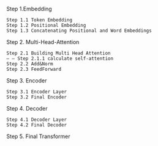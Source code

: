 Step 1.Embedding

    Step 1.1 Token Embedding
    Step 1.2 Positional Embedding
    Step 1.3 Concatenating Positional and Word Embeddings

Step 2. Multi-Head-Attention

    Step 2.1 Building Multi Head Attention
    — — Step 2.1.1 calculate self-attention
    Step 2.2 Add&Norm
    Step 2.3 FeedForward

Step 3. Encoder

    Step 3.1 Encoder Layer
    Step 3.2 Final Encoder

Step 4. Decoder

    Step 4.1 Decoder Layer
    Step 4.2 Final Decoder

Step 5. Final Transformer